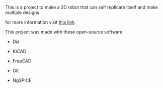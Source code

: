 This is a project to make a 3D robot that can self replicate itself and make multiple designs.

for more information visit [this link](https://3drobot.engineer).

This project was made with these open-source software:

* Dia

* KiCAD

* FreeCAD

* Git

* NgSPICE
